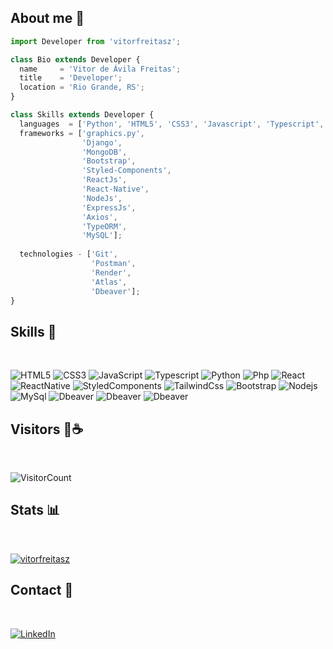 ## About me 🔗
```js
import Developer from 'vitorfreitasz';

class Bio extends Developer {
  name     = 'Vitor de Ávila Freitas';
  title    = 'Developer';
  location = 'Rio Grande, RS';
}

class Skills extends Developer {
  languages  = ['Python', 'HTML5', 'CSS3', 'Javascript', 'Typescript', 'SQL', 'PHP'];
  frameworks = ['graphics.py',
                'Django',
                'MongoDB',
                'Bootstrap',
                'Styled-Components',
                'ReactJs',
                'React-Native',
                'NodeJs',
                'ExpressJs',
                'Axios',
                'TypeORM',
                'MySQL'];
  
  technologies - ['Git',
                  'Postman',
                  'Render',
                  'Atlas',
                  'Dbeaver'];
}
``` 


##  Skills 🦾

<br>


![HTML5](https://img.shields.io/badge/HTML5%20-%23E34F26.svg?style=for-the-badge&logo=html5&logoColor=white)
![CSS3](https://img.shields.io/badge/CSS3-1572B6?style=for-the-badge&logo=css3&logoColor=white)
![JavaScript](https://img.shields.io/badge/JavaScript-323330?style=for-the-badge&logo=javascript&logoColor=F7DF1E)
![Typescript](https://img.shields.io/badge/Typescript-323330?style=for-the-badge&logo=typescript&logoColor=blue)
![Python](https://img.shields.io/badge/Python-14354C?style=for-the-badge&logo=python&logoColor=yellow)
![Php](https://img.shields.io/badge/Php-323330?style=for-the-badge&logo=php&logoColor=blue)
![React](https://img.shields.io/badge/React-20232A?style=for-the-badge&logo=react&logoColor=61DAFB)
![ReactNative](https://img.shields.io/badge/React_Native-4bb9d6?style=for-the-badge&logo=react&logoColor=20232A)
![StyledComponents](https://img.shields.io/badge/Styled_Components-5c4757?style=for-the-badge&logo=styled-components&logoColor=white)
![TailwindCss](https://img.shields.io/badge/TailwindCss-blue?style=for-the-badge&logo=tailwindcss&logoColor=white)
![Bootstrap](https://img.shields.io/badge/Bootstrap-563D7C?style=for-the-badge&logo=bootstrap&logoColor=white)
![Nodejs](https://img.shields.io/badge/Node.Js-323330?style=for-the-badge&logo=node.js&logoColor=green)
![MySql](https://img.shields.io/badge/MySql-1b1f45?style=for-the-badge&logo=mysql&logoColor=orange)
![Dbeaver](https://img.shields.io/badge/Dbeaver-261b15?style=for-the-badge&logo=dbeaver&logoColor=orange)
![Dbeaver](https://img.shields.io/badge/Axios-f3f3f3?style=for-the-badge&logo=axios&logoColor=purple)
![Dbeaver](https://img.shields.io/badge/Express-20232A?style=for-the-badge&logo=express&logoColor=white)



## Visitors 👋☕

<br>

![VisitorCount](https://profile-counter.glitch.me/{vitorfreitasz}/count.svg)


## Stats 📊

<br>
    
[![vitorfreitasz](https://github-readme-stats.vercel.app/api/top-langs/?username=vitorfreitasz&hide=html&layout=compact&theme=chartreuse-dark)](https://github.com/anuraghazra/github-readme-stats)


## Contact 💼

<br>

[![LinkedIn](https://img.shields.io/badge/linkedin-%230077B5.svg?&style=for-the-badge&logo=linkedin&logoColor=white)](https://www.linkedin.com/in/vitor-freitas-51a4b723b/)

<br>
